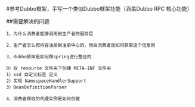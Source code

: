 #参考Dubbo框架，手写一个类似Dubbo框架功能（涵盖Dubbo RPC 核心功能）

##需要解决的问题

`1、为什么消费者能够调用到生产者的服务层`

`2、生产者怎么把内容注册到注册中心的，然后消费者是如何获取这个信息的`

`3、dubbo框架是如何跟spring进行整合的`
```
0）在 resource 文件夹下创建 META-INF 文件夹 
1）xsd 自定义标签 定义    
2）实现 NamespaceHandlerSupport
3）BeanDefinitionParser
```
`4、消费者获取的代理实例是如何创建`
